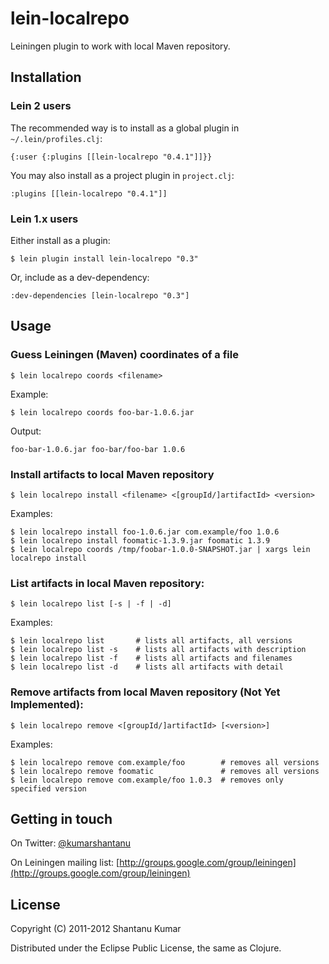 # lein-localrepo

Leiningen plugin to work with local Maven repository.


## Installation

### Lein 2 users

The recommended way is to install as a global plugin in `~/.lein/profiles.clj`:

    {:user {:plugins [[lein-localrepo "0.4.1"]]}}

You may also install as a project plugin in `project.clj`:

    :plugins [[lein-localrepo "0.4.1"]]


### Lein 1.x users

Either install as a plugin:

    $ lein plugin install lein-localrepo "0.3"

Or, include as a dev-dependency:

    :dev-dependencies [lein-localrepo "0.3"]


## Usage

### Guess Leiningen (Maven) coordinates of a file

    $ lein localrepo coords <filename>

Example:

    $ lein localrepo coords foo-bar-1.0.6.jar

Output:

    foo-bar-1.0.6.jar foo-bar/foo-bar 1.0.6


### Install artifacts to local Maven repository

    $ lein localrepo install <filename> <[groupId/]artifactId> <version>

Examples:

    $ lein localrepo install foo-1.0.6.jar com.example/foo 1.0.6
    $ lein localrepo install foomatic-1.3.9.jar foomatic 1.3.9
    $ lein localrepo coords /tmp/foobar-1.0.0-SNAPSHOT.jar | xargs lein localrepo install


### List artifacts in local Maven repository:

    $ lein localrepo list [-s | -f | -d]

Examples:

    $ lein localrepo list       # lists all artifacts, all versions
    $ lein localrepo list -s    # lists all artifacts with description
    $ lein localrepo list -f    # lists all artifacts and filenames
    $ lein localrepo list -d    # lists all artifacts with detail


### Remove artifacts from local Maven repository (Not Yet Implemented):

    $ lein localrepo remove <[groupId/]artifactId> [<version>]

Examples:

    $ lein localrepo remove com.example/foo        # removes all versions
    $ lein localrepo remove foomatic               # removes all versions
    $ lein localrepo remove com.example/foo 1.0.3  # removes only specified version


## Getting in touch

On Twitter: [@kumarshantanu](http://twitter.com/kumarshantanu)

On Leiningen mailing list: [http://groups.google.com/group/leiningen](http://groups.google.com/group/leiningen)


## License

Copyright (C) 2011-2012 Shantanu Kumar

Distributed under the Eclipse Public License, the same as Clojure.
